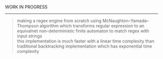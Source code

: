 WORK IN PROGRESS  

------------------------------------------------------------------------------------------------------------------------------------------------------------------------------------------------------------  

> making a regex engine from scratch using McNaughton–Yamada–Thompson algorithm which transforms regular expression to an equivalnet non-deterministic finite automaton to match regex with input strings  
> this implementation is much faster with a linear time complexity than traditional backtracking implementation which has exponential time complexity 

